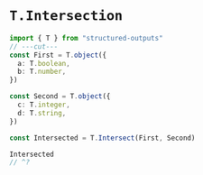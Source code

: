 # `T.Intersection`

```ts twoslash
import { T } from "structured-outputs"
// ---cut---
const First = T.object({
  a: T.boolean,
  b: T.number,
})

const Second = T.object({
  c: T.integer,
  d: T.string,
})

const Intersected = T.Intersect(First, Second)

Intersected
// ^?
```

<br />
<br />
<br />
<br />
<br />
<br />
